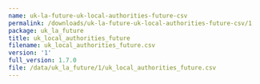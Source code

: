 ```yaml
---
name: uk-la-future-uk-local-authorities-future-csv
permalink: /downloads/uk-la-future-uk-local-authorities-future-csv/1
package: uk_la_future
title: uk_local_authorities_future
filename: uk_local_authorities_future.csv
version: '1'
full_version: 1.7.0
file: /data/uk_la_future/1/uk_local_authorities_future.csv
---
```

